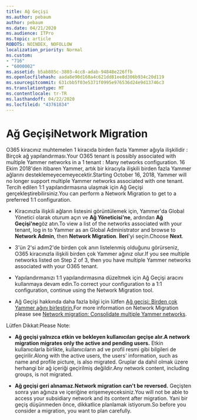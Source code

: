 ```yaml
---
title: Ağ Geçişi
ms.author: pebaum
author: pebaum
ms.date: 04/21/2020
ms.audience: ITPro
ms.topic: article
ROBOTS: NOINDEX, NOFOLLOW
localization_priority: Normal
ms.custom:
- "716"
- "6000002"
ms.assetid: b5ab885c-3803-4cc8-adab-94848e226ffb
ms.openlocfilehash: aada8e90d168a4c621dd81ee8d306b934c20d119
ms.sourcegitcommit: 631cbb5f03e5371f0995e976536d24e9d13746c3
ms.translationtype: MT
ms.contentlocale: tr-TR
ms.lasthandoff: 04/22/2020
ms.locfileid: "43761834"
---
```

# <a name="network-migration"></a><span data-ttu-id="452ec-102">Ağ Geçişi</span><span class="sxs-lookup"><span data-stu-id="452ec-102">Network Migration</span></span>

<span data-ttu-id="452ec-103">O365 kiracınız muhtemelen 1 kiracıda birden fazla Yammer ağıyla ilişkilidir : Birçok ağ yapılandırması.</span><span class="sxs-lookup"><span data-stu-id="452ec-103">Your O365 tenant is possibly associated with multiple Yammer networks in a 1 tenant : Many networks configuration.</span></span> <span data-ttu-id="452ec-104">16 Ekim 2018'den itibaren Yammer, artık bir kiracıyla ilişkili birden fazla Yammer ağlarını desteklemeyecemeyecektir.</span><span class="sxs-lookup"><span data-stu-id="452ec-104">Starting October 16, 2018, Yammer will no longer support multiple Yammer networks associated with one tenant.</span></span> <span data-ttu-id="452ec-105">Tercih edilen 1:1 yapılandırmasına ulaşmak için Ağ Geçişi gerçekleştirebilirsiniz.</span><span class="sxs-lookup"><span data-stu-id="452ec-105">You can perform a Network Migration to get to a preferred 1:1 configuration.</span></span>
  
- <span data-ttu-id="452ec-106">Kiracınızla ilişkili ağların listesini görüntülemek için, Yammer'da Global Yönetici olarak oturum açın ve **Ağ Yöneticisi'ne**, ardından **Ağ Geçişi'ne**göz atın.</span><span class="sxs-lookup"><span data-stu-id="452ec-106">To view a list of the networks associated with your tenant, log in to Yammer as an Global Administrator and browse to **Network Admin**, then **Network Migration**.</span></span> <span data-ttu-id="452ec-107">**İleri**'yi seçin.</span><span class="sxs-lookup"><span data-stu-id="452ec-107">Choose **Next**.</span></span>

- <span data-ttu-id="452ec-108">3'ün 2'si adım2'de birden çok anın listelenmiş olduğunu görürseniz, O365 kiracınızla ilişkili birden çok Yammer ağınız olur.</span><span class="sxs-lookup"><span data-stu-id="452ec-108">If you see multiple networks listed on Step 2 of 3, then you have multiple Yammer networks associated with your O365 tenant.</span></span>

- <span data-ttu-id="452ec-109">Yapılandırmanızı 1:1 yapılandırmasına düzeltmek için Ağ Geçişi aracını kullanmaya devam edin.</span><span class="sxs-lookup"><span data-stu-id="452ec-109">To correct your configuration to a 1:1 configuration, continue using the Network Migration tool.</span></span>

- <span data-ttu-id="452ec-110">Ağ Geçişi hakkında daha fazla bilgi için lütfen [Ağ geçişi: Birden çok Yammer ağını birleştirin.](https://docs.microsoft.com/yammer/configure-your-yammer-network/consolidate-multiple-yammer-networks)</span><span class="sxs-lookup"><span data-stu-id="452ec-110">For more information on Network Migration please see [Network migration: Consolidate multiple Yammer networks](https://docs.microsoft.com/yammer/configure-your-yammer-network/consolidate-multiple-yammer-networks).</span></span>

<span data-ttu-id="452ec-111">Lütfen Dikkat:</span><span class="sxs-lookup"><span data-stu-id="452ec-111">Please Note:</span></span>
  
- <span data-ttu-id="452ec-112">**Ağ geçişi yalnızca etkin ve bekleyen kullanıcıları geçişe alır.**</span><span class="sxs-lookup"><span data-stu-id="452ec-112">**A network migration migrates only the active and pending users.**</span></span> <span data-ttu-id="452ec-113">Etkin kullanıcılarla birlikte, kullanıcıların ad ve profil resmi gibi bilgileri de geçirilir.</span><span class="sxs-lookup"><span data-stu-id="452ec-113">Along with the active users, the users' information, such as name and profile picture, is also migrated.</span></span> <span data-ttu-id="452ec-114">Gruplar da dahil olmak üzere herhangi bir ağ içeriği geçirilmiş değildir.</span><span class="sxs-lookup"><span data-stu-id="452ec-114">Any network content, including groups, is not migrated.</span></span>

- <span data-ttu-id="452ec-115">**Ağ geçişi geri alınamaz.**</span><span class="sxs-lookup"><span data-stu-id="452ec-115">**Network migration can't be reversed.**</span></span> <span data-ttu-id="452ec-116">Geçişten sonra yan ağınıza ve içeriğine erişemeyeceksiniz.</span><span class="sxs-lookup"><span data-stu-id="452ec-116">You will not be able to access your subsidiary network and its content after migration.</span></span> <span data-ttu-id="452ec-117">Yani bir geçiş düşünmeden önce, dikkatlice planlamak istiyorum.</span><span class="sxs-lookup"><span data-stu-id="452ec-117">So before you consider a migration, you want to plan carefully.</span></span>
